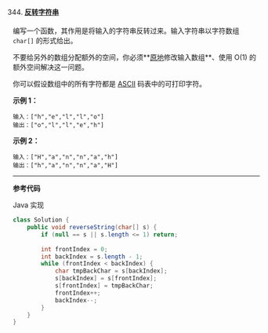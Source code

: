 344. #### [反转字符串](https://leetcode-cn.com/problems/reverse-string/)

编写一个函数，其作用是将输入的字符串反转过来。输入字符串以字符数组 `char[]` 的形式给出。

不要给另外的数组分配额外的空间，你必须**[原地](https://baike.baidu.com/item/原地算法)修改输入数组**、使用 O(1) 的额外空间解决这一问题。

你可以假设数组中的所有字符都是 [ASCII](https://baike.baidu.com/item/ASCII) 码表中的可打印字符。

**示例 1：**

```
输入：["h","e","l","l","o"]
输出：["o","l","l","e","h"]
```

**示例 2：**

```
输入：["H","a","n","n","a","h"]
输出：["h","a","n","n","a","H"]
```

------

**参考代码**

Java 实现

```java
class Solution {
    public void reverseString(char[] s) {
        if (null == s || s.length <= 1) return;
        
        int frontIndex = 0;
        int backIndex = s.length - 1;
        while (frontIndex < backIndex) {
            char tmpBackChar = s[backIndex];
            s[backIndex] = s[frontIndex];
            s[frontIndex] = tmpBackChar;
            frontIndex++;
            backIndex--;
        }
    }
}
```

